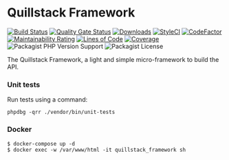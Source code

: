 # Quillstack Framework

[![Build Status](https://travis-ci.org/quillstack/framework.svg?branch=main)](https://travis-ci.org/quillstack/framework)
[![Quality Gate Status](https://sonarcloud.io/api/project_badges/measure?project=quillstack_framework&metric=alert_status)](https://sonarcloud.io/dashboard?id=quillstack_framework)
[![Downloads](https://img.shields.io/packagist/dt/quillstack/framework.svg)](https://packagist.org/packages/quillstack/framework)
[![StyleCI](https://github.styleci.io/repos/302737962/shield?branch=main)](https://github.styleci.io/repos/302737962?branch=main)
[![CodeFactor](https://www.codefactor.io/repository/github/quillstack/framework/badge)](https://www.codefactor.io/repository/github/quillstack/framework)
[![Maintainability Rating](https://sonarcloud.io/api/project_badges/measure?project=quillstack_framework&metric=sqale_rating)](https://sonarcloud.io/dashboard?id=quillstack_framework)
[![Lines of Code](https://sonarcloud.io/api/project_badges/measure?project=quillstack_framework&metric=ncloc)](https://sonarcloud.io/dashboard?id=quillstack_framework)
[![Coverage](https://sonarcloud.io/api/project_badges/measure?project=quillstack_framework&metric=coverage)](https://sonarcloud.io/dashboard?id=quillstack_framework)
![Packagist PHP Version Support](https://img.shields.io/packagist/php-v/quillstack/framework)
![Packagist License](https://img.shields.io/packagist/l/quillstack/framework)

The Quillstack Framework, a light and simple micro-framework to build
the API.

### Unit tests

Run tests using a command:

```
phpdbg -qrr ./vendor/bin/unit-tests
```

### Docker

```shell
$ docker-compose up -d
$ docker exec -w /var/www/html -it quillstack_framework sh
```
